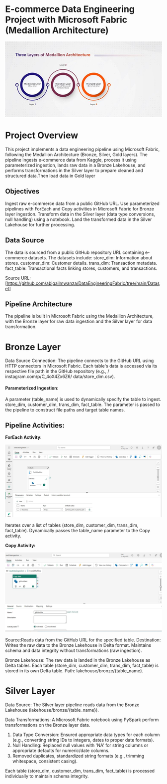 # E-commerce Data Engineering Project with Microsoft Fabric (Medallion Architecture)


![](https://github.com/abigailmwanza/DataEngineeringFabric/blob/main/Document/What%20is%20Medallion%20Architecture_%20And%2C%20what%20are%20its%20three%20layers_.jpeg)


# Project Overview

This project implements a data engineering pipeline using Microsoft Fabric, following the Medallion Architecture (Bronze, Silver, Gold layers). The pipeline ingests e-commerce data from Kaggle, process it using parameterized ingestion, lands raw data in a Bronze Lakehouse, and performs transformations in the Silver layer to prepare cleaned and structured data.Then load data in Gold layer

## Objectives
Ingest raw e-commerce data from a public GitHub URL.
Use parameterized pipelines with ForEach and Copy activities in Microsoft Fabric for Bronze layer ingestion.
Transform data in the Silver layer (data type conversions, null handling) using a notebook.
Land the transformed data in the Silver Lakehouse for further processing.

## Data Source
The data is sourced from a public GitHub repository URL containing e-commerce datasets. The datasets include:
store_dim: Information about stores.
customer_dim: Customer details.
trans_dim: Transaction metadata.
fact_table: Transactional facts linking stores, customers, and transactions.

Source URL: [https://github.com/abigailmwanza/DataEngineeringFabric/tree/main/Dataset]

## Pipeline Architecture

The pipeline is built in Microsoft Fabric using the Medallion Architecture, with the Bronze layer for raw data ingestion and the Silver layer for data transformation.

# Bronze Layer
Data Source Connection:
The pipeline connects to the GitHub URL using HTTP connectors in Microsoft Fabric.
Each table's data is accessed via its respective file path in the GitHub repository (e.g., / instagram.com/p/C_4oX4Zx6Z6/ data/store_dim.csv).

#### Parameterized Ingestion:
A parameter (table_name) is used to dynamically specify the table to ingest. store_dim, customer_dim, trans_dim, fact_table.
The parameter is passed to the pipeline to construct file paths and target table names.

## Pipeline Activities:
**ForEach Activity:**

![](https://github.com/abigailmwanza/DataEngineeringFabric/blob/main/Document/Ingest%20data%20into%20bronze.JPG)

Iterates over a list of tables (store_dim, customer_dim, trans_dim, fact_table).
Dynamically passes the table_name parameter to the Copy activity.


**Copy Activity:**

![](https://github.com/abigailmwanza/DataEngineeringFabric/blob/main/Document/copy%20activity.JPG)

Source:Reads data from the GitHub URL for the specified table.
Destination: Writes the raw data to the Bronze Lakehouse in Delta format.
Maintains schema and data integrity without transformations (raw ingestion).



Bronze Lakehouse:
The raw data is landed in the Bronze Lakehouse as Delta tables.
Each table (store_dim, customer_dim, trans_dim, fact_table) is stored in its own Delta table.
Path: lakehouse/bronze/{table_name}.

# Silver Layer
Data Source:
The Silver layer pipeline reads data from the Bronze Lakehouse (lakehouse/bronze/{table_name}).



Data Transformations:
A Microsoft Fabric notebook using PySpark perform transformations on the Bronze layer data.
1. Data Type Conversion: Ensured appropriate data types for each column (e.g., converting string IDs to integers, dates to proper date formats).
2. Null Handling: Replaced null values with 'NA' for string columns or appropriate defaults for numeric/date columns.
3. Removed duplicates, standardized string formats (e.g., trimming whitespace, consistent casing).

Each table (store_dim, customer_dim, trans_dim, fact_table) is processed individually to maintain schema integrity.


